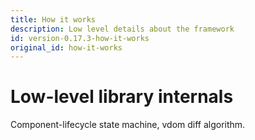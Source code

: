 ```yaml
---
title: How it works
description: Low level details about the framework
id: version-0.17.3-how-it-works
original_id: how-it-works
---
```


# Low-level library internals

Component-lifecycle state machine, vdom diff algorithm.

